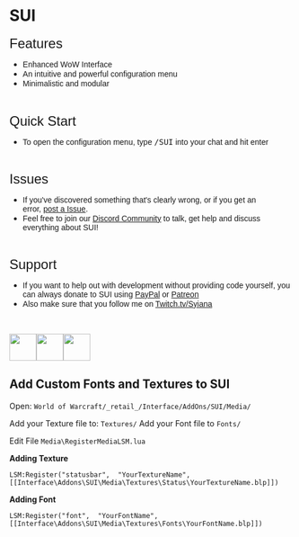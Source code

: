 # SUI

<p style="text-align: left;"><span style="font-family: tahoma, arial, helvetica, sans-serif; font-size: 24px;">Features</span></p>
<ul>
<li><span style="font-family: tahoma, arial, helvetica, sans-serif;">Enhanced WoW Interface</span></li>
<li><span style="font-family: tahoma, arial, helvetica, sans-serif;">An intuitive and powerful configuration menu</span></li>
<li><span style="font-family: tahoma, arial, helvetica, sans-serif;">Minimalistic and modular</span></li>
</ul>
<p>&nbsp;</p>
<p><span style="font-family: tahoma, arial, helvetica, sans-serif; font-size: 24px;">Quick Start</span></p>
<ul>
<li><span style="font-family: tahoma, arial, helvetica, sans-serif;">To open the configuration menu, type <span style="font-family: terminal, monaco, monospace;">/SUI</span>&nbsp;into your chat and hit enter&nbsp;</span></li>
</ul>
<p><span style="font-family: tahoma, arial, helvetica, sans-serif;">&nbsp;</span></p>
<p><span style="font-family: tahoma, arial, helvetica, sans-serif; font-size: 24px;">Issues</span></p>
<ul>
<li><span style="font-family: tahoma, arial, helvetica, sans-serif;">If you've discovered something that's clearly wrong, or if you get an error,&nbsp;<a href="https://github.com/Syiana/SUI/issues" target="_blank" rel="noopener noreferrer">post&nbsp;a&nbsp;Issue</a>.</span></li>
<li><span style="font-family: tahoma, arial, helvetica, sans-serif;">Feel free to join our&nbsp;<a href="https://discord.com/invite/whAAUmFc" target="_blank" rel="nofollow noopener noreferrer">Discord Community</a>&nbsp;to talk, get help and discuss everything about SUI!</span></li>
</ul>
<p><span style="font-family: tahoma, arial, helvetica, sans-serif;">&nbsp;</span></p>
<p><span style="font-family: tahoma, arial, helvetica, sans-serif; font-size: 24px;">Support</span></p>
<ul>
<li><span style="font-family: tahoma, arial, helvetica, sans-serif;">If you want to help out with development without providing code yourself, you can always donate to SUI using <a href="https://www.paypal.com/cgi-bin/webscr?cmd=_s-xclick&amp;hosted_button_id=52MJHGYAEKNM4&amp;source=url" target="_blank" rel="noopener noreferrer">PayPal</a> or <a href="https://www.patreon.com/syiana" target="_blank" rel="noopener noreferrer">Patreon</a></span></li>
<li id="tw-target-text" class="tw-data-text tw-text-large tw-ta" dir="ltr" data-placeholder="&Uuml;bersetzung"><span lang="en" style="font-family: tahoma, arial, helvetica, sans-serif;" tabindex="0">Also make sure that you follow me on <a href="https://www.twitch.tv/syiana" target="_blank" rel="noopener noreferrer">Twitch.tv/Syiana</a></span></li>
</ul>
<p>&nbsp;</p>
<p><span lang="en" style="font-family: tahoma, arial, helvetica, sans-serif;" tabindex="0"><a href="https://www.paypal.com/donate?token=Btjb19Lx8-6no0QXdUJR9KNqGBEztRRe0baFG6WEjeDzltLJLXK3yUtghsO6fSkmDcxr6SJFGCQY3Bmg&locale.x=US" target="_blank" rel="noopener noreferrer"><img src="https://i.imgur.com/Ugdh5p9.png" width="48" height="48" /></a><a href="https://discord.gg/GBdV2DBm6w" target="_blank" rel="noopener noreferrer"><img src="https://i.imgur.com/TMEOSOY.png" alt="" width="48" height="48" /></a><a href="https://www.twitch.tv/syiana" target="_blank" rel="noopener noreferrer"><img src="https://i.imgur.com/2x5x5wx.png" alt="" width="48" height="48" /></a></span></p>

## Add Custom Fonts and Textures to SUI

Open: `World of Warcraft/_retail_/Interface/AddOns/SUI/Media/`

Add your Texture file to: `Textures/`
Add your Font file to `Fonts/`

Edit File `Media\RegisterMediaLSM.lua`

**Adding Texture**

    LSM:Register("statusbar",  "YourTextureName",  [[Interface\Addons\SUI\Media\Textures\Status\YourTextureName.blp]])

**Adding Font**

    LSM:Register("font",  "YourFontName",  [[Interface\Addons\SUI\Media\Textures\Fonts\YourFontName.blp]])
